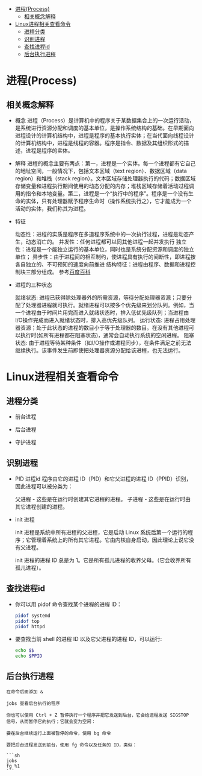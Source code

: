- [进程(Process)](#进程process)
    - [相关概念解释](#相关概念解释)
- [Linux进程相关查看命令](#linux进程相关查看命令)
    - [进程分类](#进程分类)
    - [识别进程](#识别进程)
    - [查找进程id](#查找进程id)
    - [后台执行进程](#后台执行进程)
# 进程(Process)

## 相关概念解释

- 概念
    进程（Process）是计算机中的程序关于某数据集合上的一次运行活动，是系统进行资源分配和调度的基本单位，是操作系统结构的基础。在早期面向进程设计的计算机结构中，进程是程序的基本执行实体；在当代面向线程设计的计算机结构中，进程是线程的容器。程序是指令、数据及其组织形式的描述，进程是程序的实体。
- 解释
    进程的概念主要有两点：第一，进程是一个实体。每一个进程都有它自己的地址空间，一般情况下，包括文本区域（text region）、数据区域（data region）和堆栈（stack region）。文本区域存储处理器执行的代码；数据区域存储变量和进程执行期间使用的动态分配的内存；堆栈区域存储着活动过程调用的指令和本地变量。第二，进程是一个“执行中的程序”。程序是一个没有生命的实体，只有处理器赋予程序生命时（操作系统执行之），它才能成为一个活动的实体，我们称其为进程。
    
- 特征

    动态性：进程的实质是程序在多道程序系统中的一次执行过程，进程是动态产生，动态消亡的。
    并发性：任何进程都可以同其他进程一起并发执行
    独立性：进程是一个能独立运行的基本单位，同时也是系统分配资源和调度的独立单位；
    异步性：由于进程间的相互制约，使进程具有执行的间断性，即进程按各自独立的、不可预知的速度向前推进
    结构特征：进程由程序、数据和进程控制块三部分组成。
    参考[百度百科](https://baike.baidu.com/item/进程/382503)

- 进程的三种状态

    就绪状态:
        进程已获得除处理器外的所需资源，等待分配处理器资源；只要分配了处理器进程就可执行。就绪进程可以按多个优先级来划分队列。例如，当一个进程由于时间片用完而进入就绪状态时，排入低优先级队列；当进程由I/O操作完成而进入就绪状态时，排入高优先级队列。
    运行状态:
        进程占用处理器资源；处于此状态的进程的数目小于等于处理器的数目。在没有其他进程可以执行时(如所有进程都在阻塞状态)，通常会自动执行系统的空闲进程。
    阻塞状态:
        由于进程等待某种条件（如I/O操作或进程同步），在条件满足之前无法继续执行。该事件发生前即使把处理器资源分配给该进程，也无法运行。

# Linux进程相关查看命令

## 进程分类

- 前台进程

- 后台进程

- 守护进程

## 识别进程

- PID 进程id
    程序由它的进程 ID（PID）和它父进程的进程 ID（PPID）识别，因此进程可以被分类为：

    父进程 - 这些是在运行时创建其它进程的进程。
    子进程 - 这些是在运行时由其它进程创建的进程。

- init 进程

    init 进程是系统中所有进程的父进程，它是启动 Linux 系统后第一个运行的程序；它管理着系统上的所有其它进程。它由内核自身启动，因此理论上说它没有父进程。

    init 进程的进程 ID 总是为 1。它是所有孤儿进程的收养父母。（它会收养所有孤儿进程）。

## 查找进程id

- 你可以用 pidof 命令查找某个进程的进程 ID：

    ```sh
    pidof systemd
    pidof top
    pidof httpd
    ```

- 要查找当前 shell 的进程 ID 以及它父进程的进程 ID，可以运行:

    ```sh
    echo $$
    echo $PPID
    ```

## 后台执行进程 

    在命令后面添加 & 

    jobs 查看后台执行的程序

    你也可以使用 Ctrl + Z 暂停执行一个程序并把它发送到后台，它会给进程发送 SIGSTOP 信号，从而暂停它的执行；它就会变为空闲：

    要在后台继续运行上面被暂停的命令，使用 bg 命令

    要把后台进程发送到前台，使用 fg 命令以及任务的 ID，类似：

    ```sh
    jobs
    fg %1
    ```